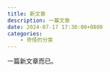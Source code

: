 ```yaml
---
title: 新文章
description: 一篇文章
date: 2024-07-17 17:30:00+0800
categories:
    - 奇怪的分类
---
```


一篇新文章而已。